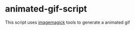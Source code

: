# animated-gif-script

This script uses [imagemagick](http://www.imagemagick.org/) tools to generate a animated gif
